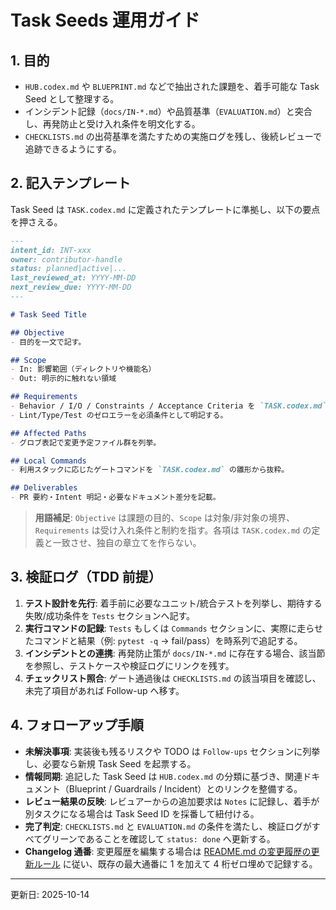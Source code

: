 # Task Seeds 運用ガイド

## 1. 目的

- `HUB.codex.md` や `BLUEPRINT.md` などで抽出された課題を、着手可能な Task Seed として整理する。
- インシデント記録（`docs/IN-*.md`）や品質基準（`EVALUATION.md`）と突合し、再発防止と受け入れ条件を明文化する。
- `CHECKLISTS.md` の出荷基準を満たすための実施ログを残し、後続レビューで追跡できるようにする。

## 2. 記入テンプレート

Task Seed は `TASK.codex.md` に定義されたテンプレートに準拠し、以下の要点を押さえる。

```markdown
---
intent_id: INT-xxx
owner: contributor-handle
status: planned|active|...
last_reviewed_at: YYYY-MM-DD
next_review_due: YYYY-MM-DD
---

# Task Seed Title

## Objective
- 目的を一文で記す。

## Scope
- In: 影響範囲（ディレクトリや機能名）
- Out: 明示的に触れない領域

## Requirements
- Behavior / I/O / Constraints / Acceptance Criteria を `TASK.codex.md` の粒度で箇条書き。
- Lint/Type/Test のゼロエラーを必須条件として明記する。

## Affected Paths
- グロブ表記で変更予定ファイル群を列挙。

## Local Commands
- 利用スタックに応じたゲートコマンドを `TASK.codex.md` の雛形から抜粋。

## Deliverables
- PR 要約・Intent 明記・必要なドキュメント差分を記載。
```

> **用語補足**: `Objective` は課題の目的、`Scope` は対象/非対象の境界、`Requirements` は受け入れ条件と制約を指す。各項は `TASK.codex.md` の定義と一致させ、独自の章立てを作らない。

## 3. 検証ログ（TDD 前提）

1. **テスト設計を先行**: 着手前に必要なユニット/統合テストを列挙し、期待する失敗/成功条件を `Tests` セクションへ記す。
2. **実行コマンドの記録**: `Tests` もしくは `Commands` セクションに、実際に走らせたコマンドと結果（例: `pytest -q` → fail/pass）を時系列で追記する。
3. **インシデントとの連携**: 再発防止策が `docs/IN-*.md` に存在する場合、該当節を参照し、テストケースや検証ログにリンクを残す。
4. **チェックリスト照合**: ゲート通過後は `CHECKLISTS.md` の該当項目を確認し、未完了項目があれば Follow-up へ移す。

## 4. フォローアップ手順

- **未解決事項**: 実装後も残るリスクや TODO は `Follow-ups` セクションに列挙し、必要なら新規 Task Seed を起票する。
- **情報同期**: 追記した Task Seed は `HUB.codex.md` の分類に基づき、関連ドキュメント（Blueprint / Guardrails / Incident）とのリンクを整備する。
- **レビュー結果の反映**: レビュアーからの追加要求は `Notes` に記録し、着手が別タスクになる場合は Task Seed ID を採番して紐付ける。
- **完了判定**: `CHECKLISTS.md` と `EVALUATION.md` の条件を満たし、検証ログがすべてグリーンであることを確認して `status: done` へ更新する。
- **Changelog 通番**: 変更履歴を編集する場合は [README.md の変更履歴の更新ルール](../README.md#changelog-update-rules) に従い、既存の最大通番に 1 を加えて 4 桁ゼロ埋めで記録する。

---

更新日: 2025-10-14
